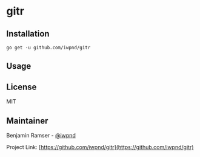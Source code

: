 # gitr

## Installation

```
go get -u github.com/iwpnd/gitr
```

## Usage

## License

MIT

## Maintainer

Benjamin Ramser - [@iwpnd](https://github.com/iwpnd)

Project Link: [https://github.com/iwpnd/gitr](https://github.com/iwpnd/gitr)
